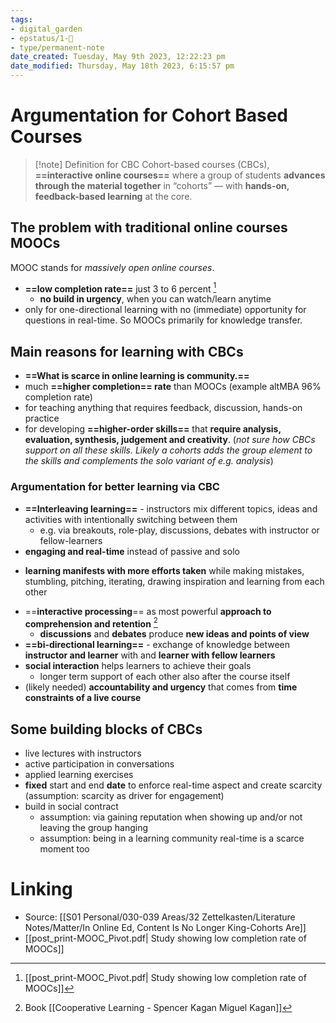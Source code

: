 ```yaml
---
tags: 
- digital_garden
- epstatus/1-🌱
- type/permanent-note
date_created: Tuesday, May 9th 2023, 12:22:23 pm
date_modified: Thursday, May 18th 2023, 6:15:57 pm
---
```

# Argumentation for Cohort Based Courses
> [!note] Definition for CBC
>  Cohort-based courses (CBCs), **==interactive online courses==** where a group of students **advances through the material together** in “cohorts” — with **hands-on, feedback-based learning** at the core.

## The problem with traditional online courses MOOCs
MOOC stands for *massively open online courses*. 

+ **==low completion rate==** just 3 to 6 percent [^2]
	+ **no build in urgency**, when you can watch/learn anytime
+ only for one-directional learning with no (immediate) opportunity for questions in real-time. So MOOCs primarily for knowledge transfer.

## Main reasons for learning with CBCs
+ **==What is scarce in online learning is community.==**
+ much **==higher completion== rate** than MOOCs (example altMBA 96% completion rate)
+ for teaching anything that requires feedback, discussion, hands-on practice
+ for developing **==higher-order skills==** that **require analysis, evaluation, synthesis, judgement and creativity**. (*not sure how CBCs support on all these skills. Likely a cohorts adds the group element to the skills and complements the solo variant of e.g. analysis*)

### Argumentation for better learning via CBC
+ **==Interleaving learning==** - instructors mix different topics, ideas and activities with intentionally switching between them
	+ e.g. via breakouts, role-play, discussions, debates with instructor or fellow-learners
+ **engaging and real-time** instead of passive and solo
* **learning manifests with more efforts taken** while making mistakes, stumbling, pitching, iterating, drawing inspiration and learning from each other
+ ==**interactive processing**== as most powerful **approach to comprehension and retention** [^1]
	+ **discussions** and **debates** produce **new ideas and points of view**
+ **==bi-directional learning==** - exchange of knowledge between **instructor and learner** with and **learner with fellow learners**
+ **social interaction** helps learners to achieve their goals
	+ longer term support of each other also after the course itself
+ (likely needed) **accountability and urgency** that comes from **time constraints of a live course**


## Some building blocks of CBCs
+ live lectures with instructors
+ active participation in conversations
+ applied learning exercises
+ **fixed** start and end **date** to enforce real-time aspect and create scarcity (assumption: scarcity as driver for engagement)
+ build in social contract 
	+ assumption: via gaining reputation when showing up and/or not leaving the group hanging
	+ assumption: being in a learning community real-time is a scarce moment too

# Linking
+ Source: [[S01 Personal/030-039 Areas/32 Zettelkasten/Literature Notes/Matter/In Online Ed, Content Is No Longer King-Cohorts Are]]
+ [[post_print-MOOC_Pivot.pdf| Study showing low completion rate of MOOCs]] 


[^1]: Book [[Cooperative Learning - Spencer Kagan Miguel Kagan]]
[^2]: [[post_print-MOOC_Pivot.pdf| Study showing low completion rate of MOOCs]]
